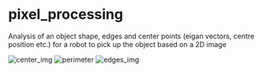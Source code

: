 # pixel_processing

Analysis of an object shape, edges and center points (eigan vectors, centre position etc.) for a robot to pick up the object based on a 2D image

![center_img](https://github.com/fhabert/pixel_processing/assets/77192553/66ca2751-1f73-406f-83b6-4ab038f01ba3)
![perimeter](https://github.com/fhabert/pixel_processing/assets/77192553/33a7beb9-26c0-4248-8606-816c06e692e3)
![edges_img](https://github.com/fhabert/pixel_processing/assets/77192553/cadf019e-6953-4890-94a1-1b889ba25aa6)
